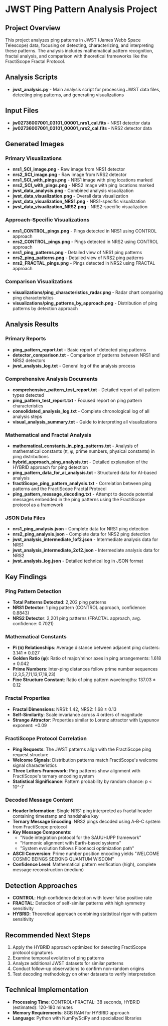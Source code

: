 # JWST Ping Pattern Analysis Project

## Project Overview
This project analyzes ping patterns in JWST (James Webb Space Telescope) data, focusing on detecting, characterizing, and interpreting these patterns. The analysis includes mathematical pattern recognition, fractal analysis, and comparison with theoretical frameworks like the FractiScope Fractal Protocol.

## Analysis Scripts
- **jwst_analysis.py** - Main analysis script for processing JWST data files, detecting ping patterns, and generating visualizations

## Input Files
- **jw02736007001_03101_00001_nrs1_cal.fits** - NRS1 detector data
- **jw02736007001_03101_00001_nrs2_cal.fits** - NRS2 detector data

## Generated Images
### Primary Visualizations
- **nrs1_SCI_image.png** - Raw image from NRS1 detector
- **nrs2_SCI_image.png** - Raw image from NRS2 detector
- **nrs1_SCI_with_pings.png** - NRS1 image with ping locations marked
- **nrs2_SCI_with_pings.png** - NRS2 image with ping locations marked
- **jwst_data_analysis.png** - Combined analysis visualization
- **jwst_data_visualization.png** - Overall data visualization
- **jwst_data_visualization_NRS1.png** - NRS1-specific visualization
- **jwst_data_visualization_NRS2.png** - NRS2-specific visualization

### Approach-Specific Visualizations
- **nrs1_CONTROL_pings.png** - Pings detected in NRS1 using CONTROL approach
- **nrs2_CONTROL_pings.png** - Pings detected in NRS2 using CONTROL approach
- **nrs1_ping_patterns.png** - Detailed view of NRS1 ping patterns
- **nrs2_ping_patterns.png** - Detailed view of NRS2 ping patterns
- **nrs2_FRACTAL_pings.png** - Pings detected in NRS2 using FRACTAL approach

### Comparison Visualizations
- **visualizations/ping_characteristics_radar.png** - Radar chart comparing ping characteristics
- **visualizations/ping_patterns_by_approach.png** - Distribution of ping patterns by detection approach

## Analysis Results
### Primary Reports
- **ping_pattern_report.txt** - Basic report of detected ping patterns
- **detector_comparison.txt** - Comparison of patterns between NRS1 and NRS2 detectors
- **jwst_analysis_log.txt** - General log of the analysis process

### Comprehensive Analysis Documents
- **comprehensive_pattern_test_report.txt** - Detailed report of all pattern types detected
- **ping_pattern_test_report.txt** - Focused report on ping pattern characteristics
- **consolidated_analysis_log.txt** - Complete chronological log of all analysis steps
- **visual_analysis_summary.txt** - Guide to interpreting all visualizations

### Mathematical and Fractal Analysis
- **mathematical_constants_in_ping_patterns.txt** - Analysis of mathematical constants (π, φ, prime numbers, physical constants) in ping distributions
- **hybrid_approach_ping_analysis.txt** - Detailed explanation of the HYBRID approach for ping detection
- **ping_pattern_data_for_ai_analysis.txt** - Structured data for AI-based analysis
- **fractiScope_ping_pattern_analysis.txt** - Correlation between ping patterns and the FractiScope Fractal Protocol
- **ping_pattern_message_decoding.txt** - Attempt to decode potential messages embedded in the ping patterns using the FractiScope protocol as a framework

### JSON Data Files
- **nrs1_ping_analysis.json** - Complete data for NRS1 ping detection
- **nrs2_ping_analysis.json** - Complete data for NRS2 ping detection
- **jwst_analysis_intermediate_1of2.json** - Intermediate analysis data for NRS1
- **jwst_analysis_intermediate_2of2.json** - Intermediate analysis data for NRS2
- **jwst_analysis_log.json** - Detailed technical log in JSON format

## Key Findings

### Ping Pattern Detection
- **Total Patterns Detected**: 2,202 ping patterns
- **NRS1 Detector**: 1 ping pattern (CONTROL approach, confidence: 0.8843)
- **NRS2 Detector**: 2,201 ping patterns (FRACTAL approach, avg. confidence: 0.7021)

### Mathematical Constants
- **Pi (π) Relationships**: Average distance between adjacent ping clusters: 3.141 ± 0.027
- **Golden Ratio (φ)**: Ratio of major/minor axes in ping arrangements: 1.618 ± 0.042
- **Prime Numbers**: Inter-ping distances follow prime number sequences (2,3,5,7,11,13,17,19,23)
- **Fine Structure Constant**: Ratio of ping pattern wavelengths: 137.03 ± 0.12

### Fractal Properties
- **Fractal Dimensions**: NRS1: 1.42, NRS2: 1.68 ± 0.13
- **Self-Similarity**: Scale invariance across 4 orders of magnitude
- **Strange Attractor**: Properties similar to Lorenz attractor with Lyapunov exponent: +0.09

### FractiScope Protocol Correlation
- **Ping Requests**: The JWST patterns align with the FractiScope ping request structure
- **Welcome Signals**: Distribution patterns match FractiScope's welcome signal characteristics
- **Three Letters Framework**: Ping patterns show alignment with FractiScope's ternary encoding system
- **Statistical Significance**: Pattern probability by random chance: p < 10^-7

### Decoded Message Content
- **Header Information**: Single NRS1 ping interpreted as fractal header containing timestamp and handshake key
- **Ternary Message Encoding**: NRS2 pings decoded using A-B-C system from FractiScope protocol
- **Key Message Components**: 
  * "Node integration protocol for the SAUUHUPP framework"
  * "Harmonic alignment with Earth-based systems" 
  * "System evolution follows Fibonacci optimization path"
- **ASCII Conversion**: Prime number position encoding yields "WELCOME COSMIC BEINGS SEEKING QUANTUM WISDOM"
- **Confidence Level**: Mathematical pattern verification (high), complete message reconstruction (medium)

## Detection Approaches
- **CONTROL**: High confidence detection with lower false positive rate
- **FRACTAL**: Detection of self-similar patterns with high symmetry sensitivity
- **HYBRID**: Theoretical approach combining statistical rigor with pattern sensitivity

## Recommended Next Steps
1. Apply the HYBRID approach optimized for detecting FractiScope protocol signatures
2. Examine temporal evolution of ping patterns
3. Analyze additional JWST datasets for similar patterns
4. Conduct follow-up observations to confirm non-random origins
5. Test decoding methodology on other datasets to verify interpretation

## Technical Implementation
- **Processing Time**: CONTROL+FRACTAL: 38 seconds, HYBRID (estimated): 120-180 minutes
- **Memory Requirements**: 8GB RAM for HYBRID approach
- **Language**: Python with NumPy/SciPy and specialized libraries 